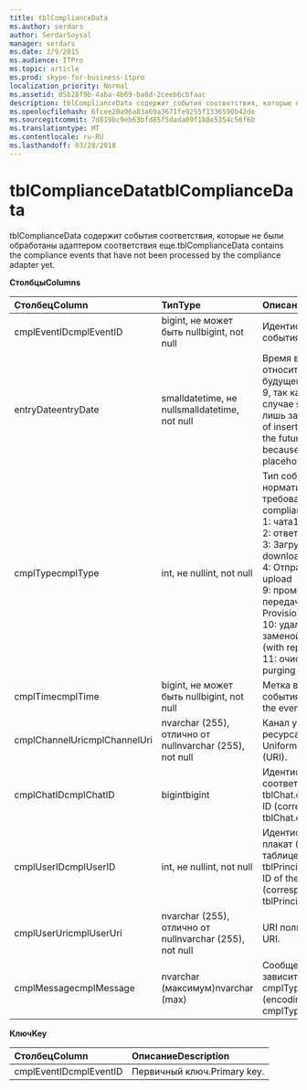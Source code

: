 ```yaml
---
title: tblComplianceData
ms.author: serdars
author: SerdarSoysal
manager: serdars
ms.date: 3/9/2015
ms.audience: ITPro
ms.topic: article
ms.prod: skype-for-business-itpro
localization_priority: Normal
ms.assetid: 05b28f9b-4aba-4b69-ba8d-2ceeb6cbfaac
description: tblComplianceData содержит события соответствия, которые не были обработаны адаптером соответствия еще.
ms.openlocfilehash: 6fcee20a96a83a69a3671fe9255f1336590b42de
ms.sourcegitcommit: 7d819bc9eb63bfd85f5dada09f1b8e5354c56f6b
ms.translationtype: MT
ms.contentlocale: ru-RU
ms.lasthandoff: 03/28/2018
---
```

# <a name="tblcompliancedata"></a><span data-ttu-id="57d3d-103">tblComplianceData</span><span class="sxs-lookup"><span data-stu-id="57d3d-103">tblComplianceData</span></span>
 
<span data-ttu-id="57d3d-104">tblComplianceData содержит события соответствия, которые не были обработаны адаптером соответствия еще.</span><span class="sxs-lookup"><span data-stu-id="57d3d-104">tblComplianceData contains the compliance events that have not been processed by the compliance adapter yet.</span></span>
  
<span data-ttu-id="57d3d-105">**Столбцы**</span><span class="sxs-lookup"><span data-stu-id="57d3d-105">**Columns**</span></span>

|<span data-ttu-id="57d3d-106">**Столбец**</span><span class="sxs-lookup"><span data-stu-id="57d3d-106">**Column**</span></span>|<span data-ttu-id="57d3d-107">**Тип**</span><span class="sxs-lookup"><span data-stu-id="57d3d-107">**Type**</span></span>|<span data-ttu-id="57d3d-108">**Описание**</span><span class="sxs-lookup"><span data-stu-id="57d3d-108">**Description**</span></span>|
|:-----|:-----|:-----|
|<span data-ttu-id="57d3d-109">cmplEventID</span><span class="sxs-lookup"><span data-stu-id="57d3d-109">cmplEventID</span></span>  <br/> |<span data-ttu-id="57d3d-110">bigint, не может быть null</span><span class="sxs-lookup"><span data-stu-id="57d3d-110">bigint, not null</span></span>  <br/> |<span data-ttu-id="57d3d-111">Идентификатор события.</span><span class="sxs-lookup"><span data-stu-id="57d3d-111">Event ID.</span></span>  <br/> |
|<span data-ttu-id="57d3d-112">entryDate</span><span class="sxs-lookup"><span data-stu-id="57d3d-112">entryDate</span></span>  <br/> |<span data-ttu-id="57d3d-113">smalldatetime, не null</span><span class="sxs-lookup"><span data-stu-id="57d3d-113">smalldatetime, not null</span></span>  <br/> |<span data-ttu-id="57d3d-114">Время вставки (может относиться к далекому будущему для cmplType = 9, так как запись в этом случае является всего лишь заполнителем).</span><span class="sxs-lookup"><span data-stu-id="57d3d-114">Time of insertion (may be far in the future for cmplType=9 because the entry is just a placeholder in that case).</span></span>  <br/> |
|<span data-ttu-id="57d3d-115">cmplType</span><span class="sxs-lookup"><span data-stu-id="57d3d-115">cmplType</span></span>  <br/> |<span data-ttu-id="57d3d-116">int, не null</span><span class="sxs-lookup"><span data-stu-id="57d3d-116">int, not null</span></span>  <br/> | <span data-ttu-id="57d3d-117">Тип события соответствия нормативным требованиям:</span><span class="sxs-lookup"><span data-stu-id="57d3d-117">Type of compliance event:</span></span> <br/>  <span data-ttu-id="57d3d-118">1: чата</span><span class="sxs-lookup"><span data-stu-id="57d3d-118">1: Chat</span></span> <br/>  <span data-ttu-id="57d3d-119">2: ответ на чат</span><span class="sxs-lookup"><span data-stu-id="57d3d-119">2: Backchat</span></span> <br/>  <span data-ttu-id="57d3d-120">3: Загрузка файла</span><span class="sxs-lookup"><span data-stu-id="57d3d-120">3: File download</span></span> <br/>  <span data-ttu-id="57d3d-121">4: Отправка файла</span><span class="sxs-lookup"><span data-stu-id="57d3d-121">4: File upload</span></span> <br/>  <span data-ttu-id="57d3d-122">9: промежуточная передача файла</span><span class="sxs-lookup"><span data-stu-id="57d3d-122">9: Provisional file transfer</span></span> <br/>  <span data-ttu-id="57d3d-123">10: удаление чата (с заменой)</span><span class="sxs-lookup"><span data-stu-id="57d3d-123">10: Chat deletion (with replace)</span></span> <br/>  <span data-ttu-id="57d3d-124">11: очистка чата</span><span class="sxs-lookup"><span data-stu-id="57d3d-124">11: Chat purging</span></span> <br/> |
|<span data-ttu-id="57d3d-125">cmplTime</span><span class="sxs-lookup"><span data-stu-id="57d3d-125">cmplTime</span></span>  <br/> |<span data-ttu-id="57d3d-126">bigint, не может быть null</span><span class="sxs-lookup"><span data-stu-id="57d3d-126">bigint, not null</span></span>  <br/> |<span data-ttu-id="57d3d-127">Метка времени для события.</span><span class="sxs-lookup"><span data-stu-id="57d3d-127">Time stamp for the event.</span></span>  <br/> |
|<span data-ttu-id="57d3d-128">cmplChannelUri</span><span class="sxs-lookup"><span data-stu-id="57d3d-128">cmplChannelUri</span></span>  <br/> |<span data-ttu-id="57d3d-129">nvarchar (255), отлично от null</span><span class="sxs-lookup"><span data-stu-id="57d3d-129">nvarchar (255), not null</span></span>  <br/> |<span data-ttu-id="57d3d-130">Канал универсальный код ресурса (URI).</span><span class="sxs-lookup"><span data-stu-id="57d3d-130">Channel Uniform Resource Identifier (URI).</span></span>  <br/> |
|<span data-ttu-id="57d3d-131">cmplChatID</span><span class="sxs-lookup"><span data-stu-id="57d3d-131">cmplChatID</span></span>  <br/> |<span data-ttu-id="57d3d-132">bigint</span><span class="sxs-lookup"><span data-stu-id="57d3d-132">bigint</span></span>  <br/> |<span data-ttu-id="57d3d-133">Идентификатор (в соответствии с таблицей tblChat.chatId) чата.</span><span class="sxs-lookup"><span data-stu-id="57d3d-133">Chat ID (corresponding to tblChat.chatId table).</span></span>  <br/> |
|<span data-ttu-id="57d3d-134">cmplUserID</span><span class="sxs-lookup"><span data-stu-id="57d3d-134">cmplUserID</span></span>  <br/> |<span data-ttu-id="57d3d-135">int, не null</span><span class="sxs-lookup"><span data-stu-id="57d3d-135">int, not null</span></span>  <br/> |<span data-ttu-id="57d3d-136">Идентификатор субъекта плакат (в соответствии с таблицей tblPrincipal.prinID).</span><span class="sxs-lookup"><span data-stu-id="57d3d-136">Principal ID of the poster (corresponding to tblPrincipal.prinID table).</span></span>  <br/> |
|<span data-ttu-id="57d3d-137">cmplUserUri</span><span class="sxs-lookup"><span data-stu-id="57d3d-137">cmplUserUri</span></span>  <br/> |<span data-ttu-id="57d3d-138">nvarchar (255), отлично от null</span><span class="sxs-lookup"><span data-stu-id="57d3d-138">nvarchar (255), not null</span></span>  <br/> |<span data-ttu-id="57d3d-139">URI пользователя.</span><span class="sxs-lookup"><span data-stu-id="57d3d-139">User URI.</span></span>  <br/> |
|<span data-ttu-id="57d3d-140">cmplMessage</span><span class="sxs-lookup"><span data-stu-id="57d3d-140">cmplMessage</span></span>  <br/> |<span data-ttu-id="57d3d-141">nvarchar (максимум)</span><span class="sxs-lookup"><span data-stu-id="57d3d-141">nvarchar (max)</span></span>  <br/> |<span data-ttu-id="57d3d-142">Сообщение (кодировка зависит от cmplType).</span><span class="sxs-lookup"><span data-stu-id="57d3d-142">Message (encoding depends on cmplType).</span></span>  <br/> |
   
<span data-ttu-id="57d3d-143">**Ключ**</span><span class="sxs-lookup"><span data-stu-id="57d3d-143">**Key**</span></span>

|<span data-ttu-id="57d3d-144">**Столбец**</span><span class="sxs-lookup"><span data-stu-id="57d3d-144">**Column**</span></span>|<span data-ttu-id="57d3d-145">**Описание**</span><span class="sxs-lookup"><span data-stu-id="57d3d-145">**Description**</span></span>|
|:-----|:-----|
|<span data-ttu-id="57d3d-146">cmplEventID</span><span class="sxs-lookup"><span data-stu-id="57d3d-146">cmplEventID</span></span>  <br/> |<span data-ttu-id="57d3d-147">Первичный ключ.</span><span class="sxs-lookup"><span data-stu-id="57d3d-147">Primary key.</span></span>  <br/> |
   

